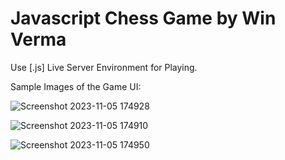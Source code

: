 # Javascript Chess Game by Win Verma

Use [.js] Live Server Environment for Playing.

Sample Images of the Game UI:

![Screenshot 2023-11-05 174928](https://github.com/winverma/chess-js/assets/82725829/eaeb4861-9eb0-407c-9fdd-fb778e57e09f)

![Screenshot 2023-11-05 174910](https://github.com/winverma/chess-js/assets/82725829/76a977d8-54c9-4047-9889-e4436e80161d)

![Screenshot 2023-11-05 174950](https://github.com/winverma/chess-js/assets/82725829/d89c8657-8709-4247-809a-6d923af49d6f)
